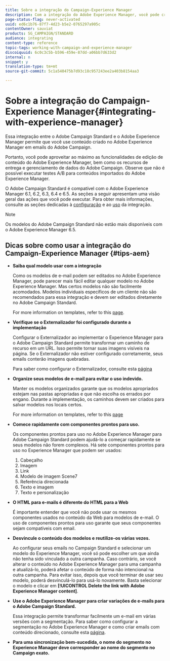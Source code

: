 ```yaml
---
title: Sobre a integração do Campaign-Experience Manager
description: Com a integração do Adobe Experience Manager, você pode criar conteúdo diretamente no AEM e usá-lo posteriormente no Adobe Campaign.
page-status-flag: never-activated
uuid: ed6c1b76-87f7-4d23-b5e2-0765297a905c
contentOwner: sauviat
products: SG_CAMPAIGN/STANDARD
audience: integrating
content-type: reference
topic-tags: working-with-campaign-and-experience-manager
discoiquuid: 6c0c3c5b-b596-459e-87dd-a06bb7d633d2
internal: n
snippet: y
translation-type: tm+mt
source-git-commit: 5c1a540475b7d93c18c957243ee2a403b8154aa3

---
```



# Sobre a integração do Campaign-Experience Manager{#integrating-with-experience-manager}

Essa integração entre o Adobe Campaign Standard e o Adobe Experience Manager permite que você use conteúdo criado no Adobe Experience Manager em emails do Adobe Campaign.

Portanto, você pode aproveitar ao máximo as funcionalidades de edição de conteúdo do Adobe Experience Manager, bem como os recursos de entrega e gerenciamento de dados do Adobe Campaign. Observe que não é possível executar testes A/B para conteúdos importados do Adobe Experience Manager.

O Adobe Campaign Standard é compatível com o Adobe Experience Manager 6.1, 6.2, 6.3, 6.4 e 6.5. As seções a seguir apresentam uma visão geral das ações que você pode executar. Para obter mais informações, consulte as seções dedicadas à [configuração](https://docs.adobe.com/content/help/en/experience-manager-65/administering/integration/campaignstandard.html) e ao [uso](https://docs.adobe.com/content/help/en/experience-manager-65/authoring/aem-adobe-campaign/campaign.html) da integração.

>[!NOTE]
>
> Os modelos do Adobe Campaign Standard não estão mais disponíveis com o Adobe Experience Manager 6.5.

## Dicas sobre como usar a integração do Campaign-Experience Manager {#tips-aem}

* **Saiba qual modelo usar com a integração**

   Como os modelos de e-mail podem ser editados no Adobe Experience Manager, pode parecer mais fácil editar qualquer modelo no Adobe Experience Manager. Mas certos modelos não são facilmente acomodados. Modelos individuais específicos de um cliente não são recomendados para essa integração e devem ser editados diretamente no Adobe Campaign Standard.

   For more information on templates, refer to this [page](https://docs.adobe.com/content/help/en/experience-manager-65/developing/platform/templates/templates.html).

* **Verifique se o Externalizador foi configurado durante a implementação**

   Configurar o Externalizador ao implementar o Experience Manager para o Adobe Campaign Standard permite transformar um caminho de recurso em um URL. Isso permite tornar suas imagens visíveis na página. Se o Externalizador não estiver configurado corretamente, seus emails conterão imagens quebradas.

   Para saber como configurar o Externalizador, consulte esta [página](https://docs.adobe.com/content/help/en/experience-manager-65/developing/platform/externalizer.html)

* **Organize seus modelos de e-mail para evitar o uso indevido.**

   Manter os modelos organizados garante que os modelos apropriados estejam nas pastas apropriadas e que não escolha os errados por engano. Durante a implementação, os caminhos devem ser criados para salvar modelos nos locais certos.

   For more information on templates, refer to this [page](https://docs.adobe.com/content/help/en/experience-manager-65/developing/platform/templates/templates.html#template-availability)

* **Comece rapidamente com componentes prontos para uso.**

   Os componentes prontos para uso no Adobe Experience Manager para Adobe Campaign Standard podem ajudá-lo a começar rapidamente se seus modelos não forem complexos.
Há sete componentes prontos para uso no Experience Manager que podem ser usados:
   1. Cabeçalho
   1. Imagem
   1. Link
   1. Modelo de imagem Scene7
   1. Referência direcionada
   1. Texto e imagem
   1. Texto e personalização

* **O HTML para e-mails é diferente do HTML para a Web**

   É importante entender que você não pode usar os mesmos componentes usados no conteúdo da Web para modelos de e-mail. O uso de componentes prontos para uso garante que seus componentes sejam compatíveis com email.

* **Desvincule o conteúdo dos modelos e reutilize-os várias vezes.**

   Ao configurar seus emails no Campaign Standard e selecionar um modelo do Experience Manager, você só pode escolher um que ainda não tenha sido vinculado a outra campanha. Caso contrário, se você alterar o conteúdo no Adobe Experience Manager para uma campanha e atualizá-lo, poderá afetar o conteúdo de forma não intencional na outra campanha.
Para evitar isso, depois que você terminar de usar seu modelo, poderá desvinculá-lo para usá-lo novamente. Basta selecionar o modelo e clicar em **[!UICONTROL Delete the link with Adobe Experience Manager content]**.

* **Use o Adobe Experience Manager para criar variações de e-mails para o Adobe Campaign Standard.**

   Essa integração permite transformar facilmente um e-mail em várias versões com a segmentação.
Para saber como configurar a segmentação no Adobe Experience Manager e como criar emails com conteúdo direcionado, consulte esta [página](https://docs.adobe.com/help/en/experience-manager-65/authoring/aem-adobe-campaign/target-adobe-campaign.html#setting-up-segmentation-in-aem).

* **Para uma sincronização bem-sucedida, o nome do segmento no Experience Manager deve corresponder ao nome do segmento no Campaign exato.**